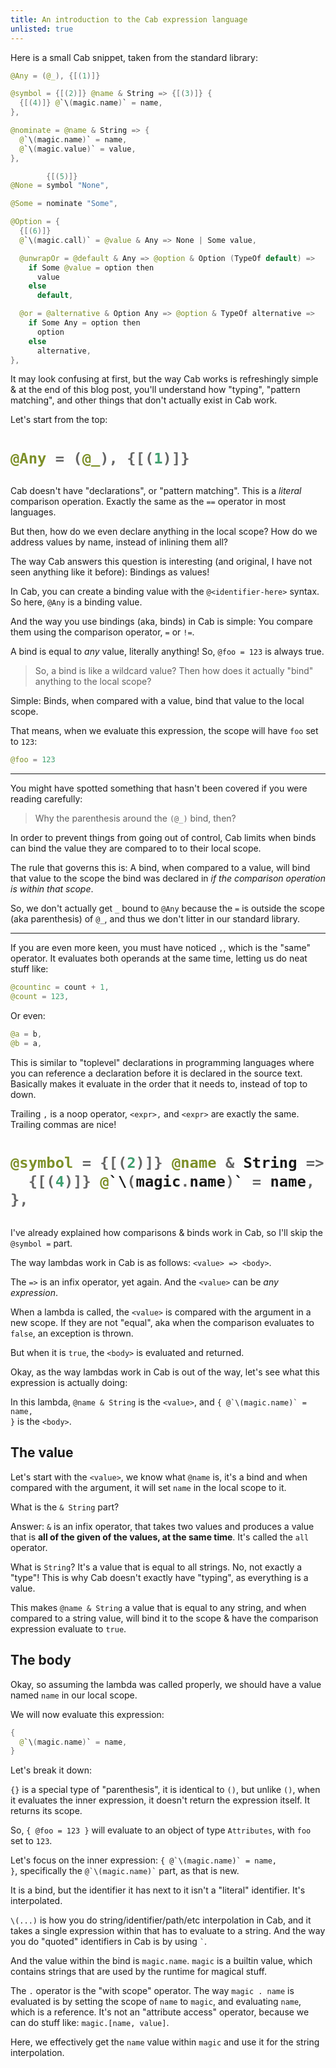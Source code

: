 ```yaml
---
title: An introduction to the Cab expression language
unlisted: true
---
```


Here is a small Cab snippet, taken from the standard library:

```swift
@Any = (@_), {[(1)]}

@symbol = {[(2)]} @name & String => {[(3)]} {
  {[(4)]} @`\(magic.name)` = name,
},

@nominate = @name & String => {
  @`\(magic.name)` = name,
  @`\(magic.value)` = value,
},

        {[(5)]}
@None = symbol "None",

@Some = nominate "Some",

@Option = {
  {[(6)]}
  @`\(magic.call)` = @value & Any => None | Some value,

  @unwrapOr = @default & Any => @option & Option (TypeOf default) =>
    if Some @value = option then
      value
    else
      default,

  @or = @alternative & Option Any => @option & TypeOf alternative =>
    if Some Any = option then
      option
    else
      alternative,
},
```

It may look confusing at first, but the way Cab works is refreshingly simple &
at the end of this blog post, you'll understand how "typing", "pattern
matching", and other things that don't actually exist in Cab work.

Let's start from the top:

<h1>

```swift
@Any = (@_), {[(1)]}
```

</h2>

Cab doesn't have "declarations", or "pattern matching". This is a _literal_
comparison operation. Exactly the same as the `==` operator in most languages.

But then, how do we even declare anything in the local scope? How do we address
values by name, instead of inlining them all?

The way Cab answers this question is interesting (and original, I have not seen
anything like it before): Bindings as values!

In Cab, you can create a binding value with the `@<identifier-here>` syntax. So
here, `@Any` is a binding value.

And the way you use bindings (aka, binds) in Cab is simple: You compare them
using the comparison operator, `=` or `!=`.

A bind is equal to _any_ value, literally anything! So, `@foo = 123` is always
true.

> So, a bind is like a wildcard value? Then how does it actually "bind" anything
> to the local scope?

Simple: Binds, when compared with a value, bind that value to the local scope.

That means, when we evaluate this expression, the scope will have `foo` set to
`123`:

```swift
@foo = 123
```

---

You might have spotted something that hasn't been covered if you were reading
carefully:

> Why the parenthesis around the `(@_)` bind, then?

In order to prevent things from going out of control, Cab limits when binds can
bind the value they are compared to to their local scope.

The rule that governs this is: A bind, when compared to a value, will bind that
value to the scope the bind was declared in _if the comparison operation is
within that scope_.

So, we don't actually get `_` bound to `@Any` because the `=` is outside the
scope (aka parenthesis) of `@_`, and thus we don't litter in our standard
library.

---

If you are even more keen, you must have noticed `,`, which is the "same"
operator. It evaluates both operands at the same time, letting us do neat stuff
like:

```swift
@countinc = count + 1,
@count = 123,
```

Or even:

```swift
@a = b,
@b = a,
```

This is similar to "toplevel" declarations in programming languages where you
can reference a declaration before it is declared in the source text. Basically
makes it evaluate in the order that it needs to, instead of top to down.

Trailing `,` is a noop operator, `<expr>,` and `<expr>` are exactly the same.
Trailing commas are nice!

<h1>

```swift
@symbol = {[(2)]} @name & String => {[(3)]} {
  {[(4)]} @`\(magic.name)` = name,
},
```

</h1>

I've already explained how comparisons & binds work in Cab, so I'll skip the
`@symbol =` part.

The way lambdas work in Cab is as follows: `<value> => <body>`.

The `=>` is an infix operator, yet again. And the `<value>` can be _any
expression_.

When a lambda is called, the `<value>` is compared with the argument in a new
scope. If they are not "equal", aka when the comparison evaluates to `false`, an
exception is thrown.

But when it is `true`, the `<body>` is evaluated and returned.

Okay, as the way lambdas work in Cab is out of the way, let's see what this
expression is actually doing:

In this lambda, `@name & String` is the `<value>`, and <code>{
@\`\\(magic.name)\` = name, }</code> is the `<body>`.

## The value

Let's start with the `<value>`, we know what `@name` is, it's a bind and when
compared with the argument, it will set `name` in the local scope to it.

What is the `& String` part?

Answer: `&` is an infix operator, that takes two values and produces a value
that is **all of the given of the values, at the same time**. It's called the
`all` operator.

What is `String`? It's a value that is equal to all strings. No, not exactly a
"type"! This is why Cab doesn't exactly have "typing", as everything is a value.

This makes `@name & String` a value that is equal to any string, and when
compared to a string value, will bind it to the scope & have the comparison
expression evaluate to `true`.

## The body

Okay, so assuming the lambda was called properly, we should have a value named
`name` in our local scope.

We will now evaluate this expression:

```swift
{
  @`\(magic.name)` = name,
}
```

Let's break it down:

`{}` is a special type of "parenthesis", it is identical to `()`, but unlike
`()`, when it evaluates the inner expression, it doesn't return the expression
itself. It returns its scope.

So, `{ @foo = 123 }` will evaluate to an object of type `Attributes`, with `foo`
set to `123`.

Let's focus on the inner expression: <code>{ @\`\\(magic.name)\` = name,
}</code>, specifically the <code>@\`\\(magic.name)\`</code> part, as that is
new.

It is a bind, but the identifier it has next to it isn't a "literal" identifier.
It's interpolated.

`\(...)` is how you do string/identifier/path/etc interpolation in Cab, and it
takes a single expression within that has to evaluate to a string. And the way
you do "quoted" identifiers in Cab is by using <code>\`</code>.

And the value within the bind is `magic.name`. `magic` is a builtin value, which
contains strings that are used by the runtime for magical stuff.

The `.` operator is the "with scope" operator. The way `magic . name` is
evaluated is by setting the scope of `name` to `magic`, and evaluating `name`,
which is a reference. It's not an "attribute access" operator, because we can do
stuff like: `magic.[name, value]`.

Here, we effectively get the `name` value within `magic` and use it for the
string interpolation.
